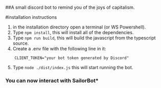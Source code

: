##A small discord bot to remind you of the joys of capitalism.

#installation instructions

1. in the installation directory open a terminal (or WS Powershell).
2. Type ```npm install```, this will install all of the dependencies.
3. Type ```npm run build```, this will build the javascript from the typescript source.
4. Create a .env file with the following line in it:
```
    CLIENT_TOKEN="your bot token generated by Discord"
```
5. Type ```node ./dist/index.js``` this will start running the bot.

### You can now interact with **SailorBot***